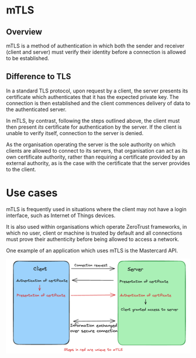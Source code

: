# mTLS

## Overview
mTLS is a method of authentication in which both the sender and receiver (client and server) must verify their identity before a connection is allowed to be established. 

## Difference to TLS
In a standard TLS protocol, upon request by a client, the server presents its certificate which authenticates that it has the expected private key. The connection is then established and the client commences delivery of data to the authenticated server. 

In mTLS, by contrast, following the steps outlined above, the client must then present *its* certificate for authentication by the server. If the client is unable to verify itself, connection to the server is denied. 

As the organisation operating the server is the sole authority on which clients are allowed to connect to its servers, that organisation can act as its own certificate authority, rather than requiring a certificate provided by an external authority, as is the case with the certificate that the server provides to the client. 

# Use cases
mTLS is frequently used in situations where the client may not have a login interface, such as Internet of Things devices. 

It is also used within organisations which operate ZeroTrust frameworks, in which no user, client or machine is trusted by default and all connections must prove their authenticity before being allowed to access a network. 

One example of an application which uses mTLS is the Mastercard API. 

![Diagram showing the steps involved in mTLS](image.png)
